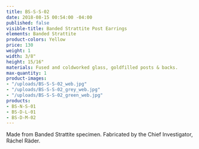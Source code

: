 ```yaml
---
title: BS-S-S-02
date: 2018-08-15 00:54:00 -04:00
published: false
visible-title: Banded Strattite Post Earrings
elements: Banded Strattite
product-colors: Yellow
price: 130
weight: 1
width: 3/8"
height: 15/16"
materials: Fused and coldworked glass, goldfilled posts & backs.
max-quantity: 1
product-images:
- "/uploads/BS-S-S-02_web.jpg"
- "/uploads/BS-S-S-02_grey_web.jpg"
- "/uploads/BS-S-S-02_green_web.jpg"
products:
- BS-N-S-01
- BS-D-L-01
- BS-D-M-02
---
```


Made from Banded Strattite specimen. Fabricated by the Chief Investigator, Ráchel Räder.